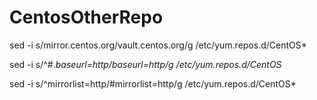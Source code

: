 # CentosOtherRepo

sed -i s/mirror.centos.org/vault.centos.org/g /etc/yum.repos.d/CentOS*

sed -i s/^#.*baseurl=http/baseurl=http/g /etc/yum.repos.d/CentOS*

sed -i s/^mirrorlist=http/#mirrorlist=http/g /etc/yum.repos.d/CentOS*

